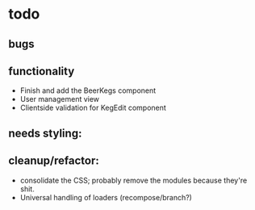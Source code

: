 # todo

## bugs


## functionality

- Finish and add the BeerKegs component
- User management view
- Clientside validation for KegEdit component

## needs styling:


## cleanup/refactor:

- consolidate the CSS; probably remove the modules because they're shit.
- Universal handling of loaders (recompose/branch?)
